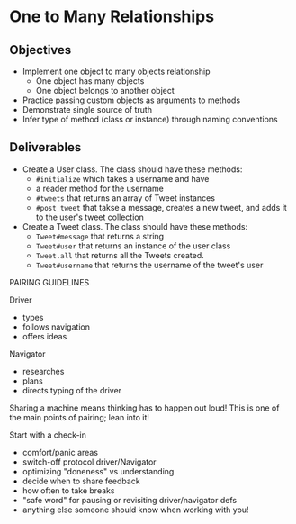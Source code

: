 # One to Many Relationships

## Objectives

* Implement one object to many objects relationship
  * One object has many objects
  * One object belongs to another object
* Practice passing custom objects as arguments to methods
* Demonstrate single source of truth
* Infer type of method (class or instance) through naming conventions

## Deliverables

* Create a User class. The class should have these methods:
  * `#initialize` which takes a username and have
  * a reader method for the username
  * `#tweets` that returns an array of Tweet instances
  * `#post_tweet` that takse a message, creates a new tweet, and adds it to the user's tweet collection
* Create a Tweet class. The class should have these methods:
  * `Tweet#message` that returns a string
  * `Tweet#user` that returns an instance of the user class
  * `Tweet.all` that returns all the Tweets created.
  * `Tweet#username` that returns the username of the tweet's user

PAIRING GUIDELINES

Driver
  - types
  - follows navigation
  - offers ideas

Navigator
  - researches
  - plans
  - directs typing of the driver

Sharing a machine means thinking has to happen out loud!
This is one of the main points of pairing; lean into it!

Start with a check-in
  - comfort/panic areas
  - switch-off protocol driver/Navigator
  - optimizing "doneness" vs understanding
  - decide when to share feedback
  - how often to take breaks
  - "safe word" for pausing or revisiting driver/navigator defs
  - anything else someone should know when working with you!
